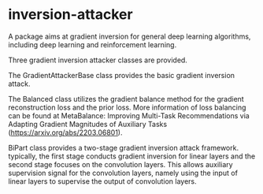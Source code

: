 # inversion-attacker
A package aims at gradient inversion for general deep learning algorithms, including deep learning and reinforcement learning.

Three gradient inversion attacker classes are provided. 
  
  The GradientAttackerBase class provides the basic gradient inversion attack. 

  The Balanced class utilizes the gradient balance method for the gradient reconstruction loss and the prior loss. More information of loss balancing can be found at MetaBalance: Improving Multi-Task Recommendations via Adapting Gradient Magnitudes of Auxiliary Tasks (https://arxiv.org/abs/2203.06801). 
  
  BiPart class provides a two-stage gradient inversion attack framework. typically, the first stage conducts gradient inversion for linear layers and the second stage focuses on the convolution layers. This allows auxiliary supervision signal for the convolution layers, namely using the input of linear layers to supervise the output of convolution layers.
